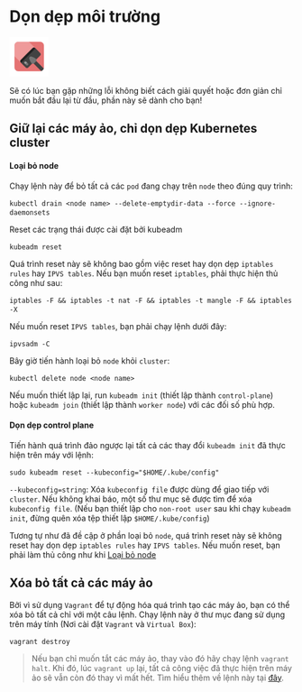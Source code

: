# Dọn dẹp môi trường
<p align="left">
<img src="/docs/images/cleaning.png" width="70">
</p>

Sẽ có lúc bạn gặp những lỗi không biết cách giải quyết hoặc đơn giản chỉ muốn bắt đầu lại từ đầu, phần này sẽ dành cho bạn!

## Giữ lại các máy ảo, chỉ dọn dẹp Kubernetes cluster

#### Loại bỏ node

Chạy lệnh này để bỏ tất cả các `pod` đang chạy trên `node` theo đúng quy trình:

    kubectl drain <node name> --delete-emptydir-data --force --ignore-daemonsets

Reset các trạng thái được cài đặt bởi kubeadm

    kubeadm reset

Quá trình reset này sẽ không bao gồm việc reset hay dọn dẹp `iptables rules` hay `IPVS tables`. Nếu bạn muốn reset `iptables`, phải thực hiện thủ công như sau:

    iptables -F && iptables -t nat -F && iptables -t mangle -F && iptables -X

Nếu muốn reset `IPVS tables`, bạn phải chạy lệnh dưới đây:

    ipvsadm -C

Bây giờ tiến hành loại bỏ `node` khỏi `cluster`:

    kubectl delete node <node name>

Nếu muốn thiết lập lại, run `kubeadm init` (thiết lập thành `control-plane`) hoặc `kubeadm join` (thiết lập thành `worker node`) với các đối số phù hợp.

#### Dọn dẹp control plane

Tiến hành quá trình đảo ngược lại tất cả các thay đổi `kubeadm init` đã thực hiện trên máy với lệnh:

    sudo kubeadm reset --kubeconfig="$HOME/.kube/config"

`--kubeconfig=string`: Xóa `kubeconfig file` được dùng để giao tiếp với `cluster`. Nếu không khai báo, một số thư mục sẽ được tìm để xóa `kubeconfig file`. (Nếu bạn thiết lập cho `non-root user` sau khi chạy `kubeadm init`, đừng quên xóa tệp thiết lập `$HOME/.kube/config`)

Tương tự như đã đề cập ở phần loại bỏ `node`, quá trình reset này sẽ không reset hay dọn dẹp `iptables rules` hay `IPVS tables`. Nếu muốn reset, bạn phải làm thủ công như khi [Loại bỏ node](#remove-the-node)

## Xóa bỏ tất cả các máy ảo

Bởi vì sử dụng `Vagrant` để tự động hóa quá trình tạo các máy ảo, bạn có thể xóa bỏ tất cả chỉ với một câu lệnh. Chạy lệnh này ở thư mục đang sử dụng trên máy tính (Nơi cài đặt `Vagrant` và `Virtual Box`):

    vagrant destroy

>Nếu bạn chỉ muốn tắt các máy ảo, thay vào đó hãy chạy lệnh `vagrant halt`. Khi đó, lúc `vagrant up` lại, tất cả công việc đã thực hiện trên máy ảo sẽ vẫn còn đó thay vì mất hết. Tìm hiểu thêm về lệnh này tại [đây](https://developer.hashicorp.com/vagrant/docs/cli/halt).